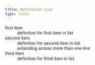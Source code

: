 ```yaml
---
title: Definition List
type: lists
---
```

<dl>
<dt>first item</dt>
<dd>definition for first item in list</dd>
<dt>second item</dt>
<dd>definition for second item in list<br>extending across more than one line</dd>
<dt>third item</dt>
<dd>definition for third item in list</dd>
</dl>